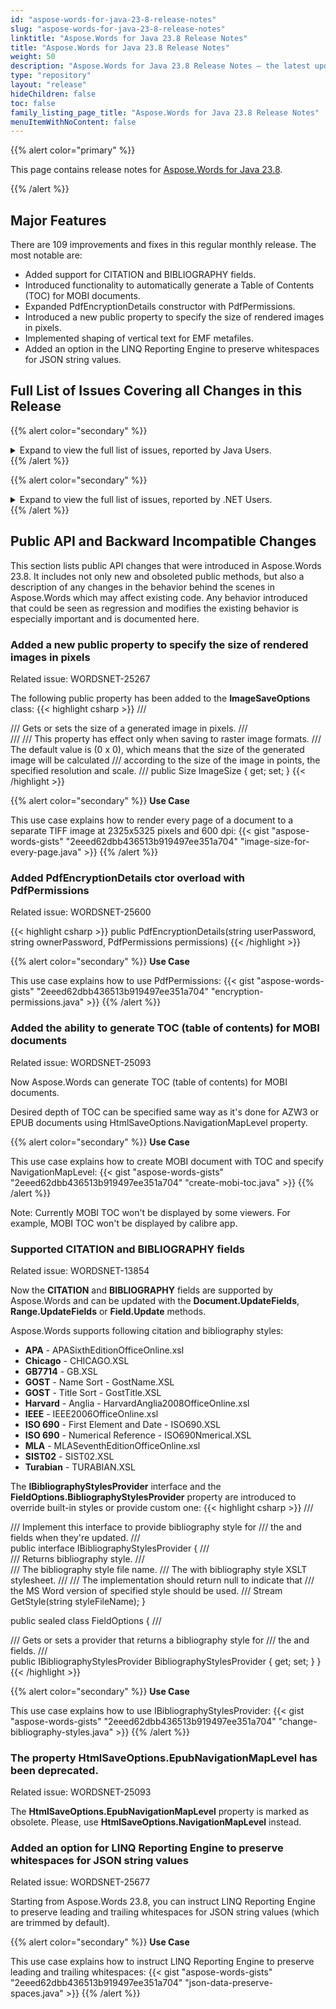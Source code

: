```yaml
---
id: "aspose-words-for-java-23-8-release-notes"
slug: "aspose-words-for-java-23-8-release-notes"
linktitle: "Aspose.Words for Java 23.8 Release Notes"
title: "Aspose.Words for Java 23.8 Release Notes"
weight: 50
description: "Aspose.Words for Java 23.8 Release Notes – the latest updates and fixes."
type: "repository"
layout: "release"
hideChildren: false
toc: false
family_listing_page_title: "Aspose.Words for Java 23.8 Release Notes"
menuItemWithNoContent: false
---
```


{{% alert color="primary" %}}

This page contains release notes for [Aspose.Words for Java 23.8](https://releases.aspose.com/words/java/23-8/).

{{% /alert %}}

## Major Features

There are 109 improvements and fixes in this regular monthly release. The most notable are:

- Added support for CITATION and BIBLIOGRAPHY fields.
- Introduced functionality to automatically generate a Table of Contents (TOC) for MOBI documents.
- Expanded PdfEncryptionDetails constructor with PdfPermissions.
- Introduced a new public property to specify the size of rendered images in pixels.
- Implemented shaping of vertical text for EMF metafiles.
- Added an option in the LINQ Reporting Engine to preserve whitespaces for JSON string values.

## Full List of Issues Covering all Changes in this Release

{{% alert color="secondary" %}}
<details><summary>Expand to view the full list of issues, reported by Java Users.</summary>

|Key|Summary|Category|
| :- | :- | :- |
|WORDSJAVA-2875|Merger.merge has InputStream instead of OutputStream|Bug
|WORDSJAVA-2839|Conversion from MHTML to PDF is slow in Java|Bug

</details>
{{% /alert %}}

{{% alert color="secondary" %}}
<details><summary>Expand to view the full list of issues, reported by .NET Users.</summary>

|Key|Summary|Category|
| :- | :- | :- |
|WORDSNET-17531|Unexpected break (text wrapping) occurs in Cell when rendered to PDF|New Feature
|WORDSNET-25370|Amended version of the Aspose.Word SaveOption WordHtmlFixedSaveOptions|New Feature
|WORDSNET-25093|Add navigation (table of contents, TOC) to generated MOBI documents|New Feature
|WORDSNET-21715|Content are distorted and truncated after MHTML to PDF conversion |New Feature
|WORDSNET-17829|Document.UpdateTableLayout changes the table's width in output PDF|New Feature
|WORDSNET-21822|Text wrapping problem in Tables during HTML to PDF conversion|New Feature
|WORDSNET-6857|HTML to PDF conversion issue with table's width|New Feature
|WORDSNET-12392|Table Cells widths are incorrect in rendered TIFF|New Feature
|WORDSNET-13757|Tables in HTML file is not proper in the converted file|New Feature
|WORDSNET-18801|Content are truncated in output PDF after conversion from MHTML|New Feature
|WORDSNET-21440|Table layout is badly formatted after conversion from MHT to DOCX/PDF|New Feature
|WORDSNET-22212|Conversion issue in MSG to PDF - One character per line in Table|New Feature
|WORDSNET-25194|Table content is partially invisible after rendering MHTML document|New Feature
|WORDSNET-10910|Width of table's cell is changed after conversion from DOCX to PDF|New Feature
|WORDSNET-11680|Image is getting trimmed while converting from DOCX to PDF|New Feature
|WORDSNET-13029|Table/Cell width is not correct in rendered document|New Feature
|WORDSNET-19933|Table Column Cell Widths are incorrect in rendered PDF|New Feature
|WORDSNET-20088|Cell spacing issue while converting DOC to PDF|New Feature
|WORDSNET-23597|Table content is truncated when saving to PDF|New Feature
|WORDSNET-23847|Incorrect document layout upon rendering|New Feature
|WORDSNET-23611|Enable the new table grid re-calculation logic for formats other than DOC/DOCX|New Feature
|WORDSNET-25600|Consider providing PdfEncryptionDetails constructor overload that accepts PdfPermissions and a parameter|New Feature
|WORDSNET-25267|Implement ImageSaveOptions.ImageSize property|New Feature
|WORDSNET-22453|TOC not being updated correctly|New Feature
|WORDSNET-7846|Cell borders with cell spacing 0" are not rendered properly|New Feature
|WORDSNET-10107|A single word Run in Cell is rendering in two lines in PDF|New Feature
|WORDSNET-9308|HTML to PDF conversion issue with Text rendering |New Feature
|WORDSNET-10831|MHTML to PDF conversion issue with number rendering|New Feature
|WORDSNET-11087|Cell width is not calculated correctly during rendering to PDF|New Feature
|WORDSNET-11409|HTML to PDF conversion issue with table's width|New Feature
|WORDSNET-12645|Table formatting is lost after HTML to PDF|New Feature
|WORDSNET-12990|HTML table not displayed correctly in PDF|New Feature
|WORDSNET-13352|Cell text renders lower than the actual position in PDF|New Feature
|WORDSNET-13886|Table is rendered outside the page in output PDF|New Feature
|WORDSNET-14890|Tables have incorrect widths in PDF|New Feature
|WORDSNET-14964|Content is shifted when rendering mht to pdf or image|New Feature
|WORDSNET-15259|HTML to PDF conversion issue with custom margin|New Feature
|WORDSNET-15476|MHTML to PDF conversion issue with content position|New Feature
|WORDSNET-12724|Incorrect table column width after MHTML to PDF|New Feature
|WORDSNET-12232|Text in a table cell is wrapped when saved to PDF|New Feature
|WORDSNET-15665|MHTML to PDF conversion issue with table's cell width|New Feature
|WORDSNET-17548|Table width is lost after conversion from HTML to PDF|New Feature
|WORDSNET-16114|When converting HTML to PDF, the output is shrunken|New Feature
|WORDSNET-18117|Incorrect Table layout when converting HTML to PDF|New Feature
|WORDSNET-18659|DOCX to PDF conversion issue with cell width after using LINQ|New Feature
|WORDSNET-19491|Tables are lost in output PDF when UpdateTableLayout is called|New Feature
|WORDSNET-20179|Wrong additional columns appear in Table when converting HTML to DOCX|New Feature
|WORDSNET-20903|Table cell width is changed when HTML is converted to PDF|New Feature
|WORDSNET-21920|HTLM to PDF conversion - Table widths are not correct|New Feature
|WORDSNET-24039|Table moved to the right after conversion to PDF|New Feature
|WORDSNET-22153|Contents are Lost after HTML to PDF conversion |New Feature
|WORDSNET-25074|Table width is incorrect after rendering MHTML document|New Feature
|WORDSNET-25313|DOCX to PDF conversion issue|New Feature
|WORDSNET-25625|Consider adding a warning about missing, empty or not accessing fonts folder|New Feature
|WORDSNET-25652|Incorrect space before the first line on the page after a page break|Enhancement
|WORDSNET-2627|Cells spacing is ignored upon rendering|Enhancement
|WORDSNET-12026|HTML to PDF conversion issue with table's cells|Enhancement
|WORDSNET-16678|Table Cells have incorrect Widths causing more pages in PDF|Enhancement
|WORDSNET-25668|Numbering is changed after converting DOCX to RTF|Bug
|WORDSNET-25618|Numbers format is changed after conversion from DOCX to XLSX|Bug
|WORDSNET-25705|DOCX to MD: incorrect heading levels in the output document|Bug
|WORDSNET-22666|OleFormat.GetRawData returns null|Bug
|WORDSNET-25678|Numbering is changed after DOCX to RTF conversion|Bug
|WORDSNET-25709|Footer looks ugly after conversion to XLSX|Bug
|WORDSNET-25468|Exception is thrown when handling SVG image|Bug
|WORDSNET-25295|Data label font size changes are not applied|Bug
|WORDSNET-25711|Data label font size and color changes are not applied|Bug
|WORDSNET-25230|Remove obsolete SaveOptions.UpdateSdtContent property|Bug
|WORDSNET-25701|Pdf2Word should process XForm dictionary with missing "Type" key|Bug
|WORDSNET-25677|LINQ Reporting Engine - JsonDataSource trims whitespaces for string values|Bug
|WORDSNET-25442|The style changed after xmlns modification|Bug
|WORDSNET-25675|Incorrect calculation of the minimum height of the math formula|Bug
|WORDSNET-25595|RTL content is moved outside the page after rendering|Bug
|WORDSNET-25564|Document comparison long execution time|Bug
|WORDSNET-25578|The math text size is changed after converting to PDF|Bug
|WORDSNET-25634|Footer from the first page is mover to the top of the second page after PDF to DOCX conversion|Bug
|WORDSNET-25405|Hebrew text is rendered improperly|Bug
|WORDSNET-13854|CITATION and BIBLIOGRAPHY fields are not updated by Document.UpdateFields method|Bug
|WORDSNET-25617|Performance degradation of UpdateFields|Bug
|WORDSNET-25681|NullReferenceException is thrown upon comparing documents|Bug
|WORDSNET-25200|Issue with TIFF images|Bug
|WORDSNET-25655|IndexOutOfRangeException is thrown upon rendering document|Bug
|WORDSNET-25629|StructuredDocumentTag.GetText() returns incorrect value for Date SDT|Bug
|WORDSNET-24388|Bookmark end position is changed after comparing documents|Bug
|WORDSNET-25669|An exception occurs while saving pages as SVG|Bug
|WORDSNET-25128|Chart area is shifted upon rendering|Bug
|WORDSNET-25533|Incorrect shape sizes or properties on HTML to DOCX conversion|Bug
|WORDSNET-25490|REF field is not updated properly|Bug
|WORDSNET-24896|"Footnote Reference" is not properly updated|Bug
|WORDSNET-25569|Bulleted list is converted to numbered list after open/save|Bug
|WORDSNET-25582|DOCX to PDF with HarfBuzz: Symbols not converted correctly |Bug
|WORDSNET-25596|Incorrect placement of text in a fraction when using a font with "Internal Leading"|Bug
|WORDSNET-25491|FileCorruptedException is thrown upon loading HTML document|Bug
|WORDSNET-25651|Implement PseudoInline property reading for DOC format|Bug
|WORDSNET-25660|FileCorruptedException is thrown upon loading DOTX document|Bug
|WORDSNET-25643|Text is wrapped improperly upon rendering|Bug
|WORDSNET-25148|Problem with Captions and References in the first paragraph|Bug
|WORDSNET-25258|Text outline in EMF shape partially invisible in AW pdf output|Bug
|WORDSNET-25480|Image is cropped after rendering|Bug
|WORDSNET-25530|Shadow effects are rendered incorrectly for glyphs with simulated bold and/or italic style|Bug
|WORDSNET-25606|Thaana RTL text is exported to PDF as LRT |Bug
|WORDSNET-25647|Three pages instead of two in DOCX file on Linux|Bug
|WORDSNET-25653|Hairlines in metafile are barely invisible in Acrobat reader.|Bug
|WORDSNET-23501|Images are not displayed in Mac TextEdit after open/save RTF document|Bug
|WORDSNET-25712|Failed to open PDF file generated by our apps|Bug
|WORDSNET-22170|License Conflict with Cortex XDR|Bug
|WORDSNET-4236|Rendering document causes tables to continue outside the page|Bug

</details>
{{% /alert %}}

## Public API and Backward Incompatible Changes

This section lists public API changes that were introduced in Aspose.Words 23.8. It includes not only new and obsoleted public methods, but also a description of any changes in the behavior behind the scenes in Aspose.Words which may affect existing code. Any behavior introduced that could be seen as regression and modifies the existing behavior is especially important and is documented here.

### Added a new public property to specify the size of rendered images in pixels

Related issue: WORDSNET-25267

The following public property has been added to the **ImageSaveOptions** class:
{{< highlight csharp >}}
/// <summary>
/// Gets or sets the size of a generated image in pixels.
/// </summary>
/// <remarks>
/// <para>This property has effect only when saving to raster image formats.</para>
/// <para> The default value is (0 x 0), which means that the size of the generated image will be calculated
/// according to the size of the image in points, the specified resolution and scale.</para>
/// </remarks>
public Size ImageSize { get; set; }
{{< /highlight >}}

{{% alert color="secondary" %}}
**Use Case**

This use case explains how to render every page of a document to a separate TIFF image at 2325x5325 pixels and 600 dpi:
{{< gist "aspose-words-gists" "2eeed62dbb436513b919497ee351a704" "image-size-for-every-page.java" >}}
{{% /alert %}}

### Added PdfEncryptionDetails ctor overload with PdfPermissions

Related issue: WORDSNET-25600

{{< highlight csharp >}}
public PdfEncryptionDetails(string userPassword, string ownerPassword, PdfPermissions permissions)
{{< /highlight >}}

{{% alert color="secondary" %}}
**Use Case**

This use case explains how to use PdfPermissions:
{{< gist "aspose-words-gists" "2eeed62dbb436513b919497ee351a704" "encryption-permissions.java" >}}
{{% /alert %}}

### Added the ability to generate TOC (table of contents) for MOBI documents

Related issue: WORDSNET-25093

Now Aspose.Words can generate TOC (table of contents) for MOBI documents.

Desired depth of TOC can be specified same way as it's done for AZW3 or EPUB documents using HtmlSaveOptions.NavigationMapLevel property.

{{% alert color="secondary" %}}
**Use Case**

This use case explains how to create MOBI document with TOC and specify NavigationMapLevel:
{{< gist "aspose-words-gists" "2eeed62dbb436513b919497ee351a704" "create-mobi-toc.java" >}}
{{% /alert %}}

Note: Currently MOBI TOC won't be displayed by some viewers. For example, MOBI TOC won't be displayed by calibre app.

### Supported CITATION and BIBLIOGRAPHY fields

Related issue: WORDSNET-13854

Now the **CITATION** and **BIBLIOGRAPHY** fields are supported by Aspose.Words and can be updated with the **Document.UpdateFields**, **Range.UpdateFields** or **Field.Update** methods.

Aspose.Words supports following citation and bibliography styles:

- **APA** - APASixthEditionOfficeOnline.xsl
- **Chicago** - CHICAGO.XSL
- **GB7714** - GB.XSL
- **GOST** - Name Sort - GostName.XSL
- **GOST** - Title Sort - GostTitle.XSL
- **Harvard** - Anglia - HarvardAnglia2008OfficeOnline.xsl
- **IEEE** - IEEE2006OfficeOnline.xsl
- **ISO 690** - First Element and Date - ISO690.XSL
- **ISO 690** - Numerical Reference - ISO690Nmerical.XSL
- **MLA** - MLASeventhEditionOfficeOnline.xsl
- **SIST02** - SIST02.XSL
- **Turabian** - TURABIAN.XSL

The **IBibliographyStylesProvider** interface and the **FieldOptions.BibliographyStylesProvider** property are introduced to override built-in styles or provide custom one:
{{< highlight csharp >}}
/// <summary>
/// Implement this interface to provide bibliography style for
/// the  <see cref="FieldBibliography"/> and <see cref="FieldCitation"/> fields when they're updated.
/// </summary>
public interface IBibliographyStylesProvider
{
    /// <summary>
    /// Returns bibliography style.
    /// </summary>
    /// <param name="styleFileName">The bibliography style file name.</param>
    /// <returns>The <see cref="Stream"/> with bibliography style XSLT stylesheet.</returns>
    /// <remarks>
    /// The implementation should return <c>null</c> to indicate that
    /// the MS Word version of specified style should be used.
    /// </remarks>
    Stream GetStyle(string styleFileName);
}

public sealed class FieldOptions
{
    /// <summary>
    /// Gets or sets a provider that returns a bibliography style for
    /// the <see cref="FieldBibliography"/> and <see cref="FieldCitation"/> fields.
    /// </summary>
    public IBibliographyStylesProvider BibliographyStylesProvider { get; set; }
}
{{< /highlight >}}

{{% alert color="secondary" %}}
**Use Case**

This use case explains how to use IBibliographyStylesProvider:
{{< gist "aspose-words-gists" "2eeed62dbb436513b919497ee351a704" "change-bibliography-styles.java" >}}
{{% /alert %}}

### The property HtmlSaveOptions.EpubNavigationMapLevel has been deprecated.

Related issue: WORDSNET-25093

The **HtmlSaveOptions.EpubNavigationMapLevel** property is marked as obsolete. Please, use **HtmlSaveOptions.NavigationMapLevel** instead.

### Added an option for LINQ Reporting Engine to preserve whitespaces for JSON string values

Related issue: WORDSNET-25677

Starting from Aspose.Words 23.8, you can instruct LINQ Reporting Engine to preserve leading and trailing whitespaces for JSON string values (which are trimmed by default).

{{% alert color="secondary" %}}
**Use Case**

This use case explains how to instruct LINQ Reporting Engine to preserve leading and trailing whitespaces:
{{< gist "aspose-words-gists" "2eeed62dbb436513b919497ee351a704" "json-data-preserve-spaces.java" >}}
{{% /alert %}}